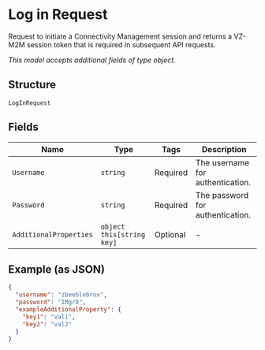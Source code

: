 
# Log in Request

Request to initiate a Connectivity Management session and returns a VZ-M2M session token that is required in subsequent API requests.

*This model accepts additional fields of type object.*

## Structure

`LogInRequest`

## Fields

| Name | Type | Tags | Description |
|  --- | --- | --- | --- |
| `Username` | `string` | Required | The username for authentication. |
| `Password` | `string` | Required | The password for authentication. |
| `AdditionalProperties` | `object this[string key]` | Optional | - |

## Example (as JSON)

```json
{
  "username": "zbeeblebrox",
  "password": "IMgr8",
  "exampleAdditionalProperty": {
    "key1": "val1",
    "key2": "val2"
  }
}
```


